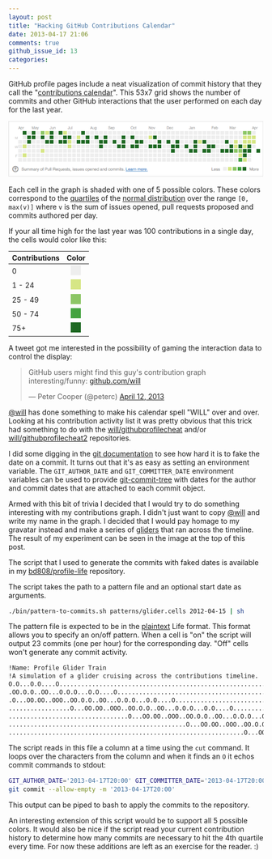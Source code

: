 ```yaml
---
layout: post
title: "Hacking GitHub Contributions Calendar"
date: 2013-04-17 21:06
comments: true
github_issue_id: 13
categories: 
---
```


GitHub profile pages include a neat visualization of commit history that they
call the "[contributions calendar][]". This 53x7 grid shows the number of
commits and other GitHub interactions that the user performed on each day for
the last year.

![Example graph](/images/blog/timeline.png)

Each cell in the graph is shaded with one of 5 possible colors. These colors
correspond to the [quartiles][] of the [normal distribution][] over the range
`[0, max(v)]` where `v` is the sum of issues opened, pull requests proposed and commits authored per day.

If your all time high for the last year was 100 contributions in a single day,
the cells would color like this:

| Contributions   | Color                                             |
| :-------------- | :-----------------------------------------------: |
| 0               | ![gray](/images/blog/eeeeee.png "#eeeeee")        |
| 1  - 24         | ![pale green](/images/blog/d6e685.png "#d6e685")  |
| 25 - 49         | ![light green](/images/blog/8cc665.png "#8cc665") |
| 50 - 74         | ![green](/images/blog/44a340.png "#44a340")       |
| 75+             | ![dark green](/images/blog/1e6823.png "#1e6823")  |


A tweet got me interested in the possibility of gaming the interaction data to
control the display:

<blockquote class="twitter-tweet"><p>GitHub users might find this guy's contribution graph interesting/funny: <a href="https://t.co/xOFjLbqUK2" title="https://github.com/will">github.com/will</a></p>&mdash; Peter Cooper (@peterc) <a href="https://twitter.com/peterc/status/322636613018607617">April 12, 2013</a></blockquote><script async src="//platform.twitter.com/widgets.js" charset="utf-8"></script>

[@will][] has done something to make his calendar spell "WILL" over and over.
Looking at his contribution activity list it was pretty obvious that this
trick had something to do with the [will/githubprofilecheat][] and/or
[will/githubprofilecheat2][] repositories.

I did some digging in the [git documentation][] to see how hard it is to fake
the date on a commit. It turns out that it's as easy as setting an environment
variable. The `GIT_AUTHOR_DATE` and `GIT_COMMITTER_DATE` environment variables
can be used to provide [git-commit-tree][] with dates for the author and
commit dates that are attached to each commit object.

Armed with this bit of trivia I decided that I would try to do something
interesting with my contributions graph. I didn't just want to copy [@will][]
and write my name in the graph. I decided that I would pay homage to my
gravatar instead and make a series of [gliders][] that ran across the
timeline. The result of my experiment can be seen in the image at the top of
this post.

The script that I used to generate the commits with faked dates is available
in my [bd808/profile-life][] repository.

The script takes the path to a pattern file and an optional start date as
arguments.

``` sh
./bin/pattern-to-commits.sh patterns/glider.cells 2012-04-15 | sh
```

The pattern file is expected to be in the [plaintext][] Life format. This
format allows you to specify an on/off pattern. When a cell is "on" the script
will output 23 commits (one per hour) for the corresponding day. "Off" cells
won't generate any commit activity.

``` text
!Name: Profile Glider Train
!A simulation of a glider cruising across the contributions timeline.
O.O...O.O....O..................................................................
.OO.O.O..OO...O.O.O...O.O....O..................................................
.O...OO.OO..OOO..OO.O.O..OO...O.O.O...O.O....O..................................
.................O...OO.OO..OOO..OO.O.O..OO...O.O.O...O.O....O..................
.................................O...OO.OO..OOO..OO.O.O..OO...O.O.O...O.O....O..
.................................................O...OO.OO..OOO..OO.O.O..OO...O.
.................................................................O...OO.OO..OOO.
```

The script reads in this file a column at a time using the `cut` command. It
loops over the characters from the column and when it finds an `O` it echos
commit commands to stdout:

``` sh
GIT_AUTHOR_DATE='2013-04-17T20:00' GIT_COMMITTER_DATE='2013-04-17T20:00' \
git commit --allow-empty -m '2013-04-17T20:00'
```

This output can be piped to bash to apply the commits to the repository.

An interesting extension of this script would be to support all 5 possible
colors. It would also be nice if the script read your current contribution
history to determine how many commits are necessary to hit the 4th quartile
every time. For now these additions are left as an exercise for the reader. :)

[contributions calendar]: https://help.github.com/articles/viewing-contributions#contributions-calendar
[quartiles]: https://en.wikipedia.org/wiki/Quartile
[normal distribution]: https://en.wikipedia.org/wiki/Normal_distribution
[@will]: https://github.com/will
[will/githubprofilecheat]: https://github.com/will/githubprofilecheat
[will/githubprofilecheat2]: https://github.com/will/githubprofilecheat2
[git documentation]: http://git-scm.com/docs
[git-commit-tree]: http://git-scm.com/docs/git-commit-tree#_commit_information
[gliders]: https://en.wikipedia.org/wiki/Glider_%28Conway%27s_Life%29
[plaintext]: http://www.conwaylife.com/wiki/Plaintext
[bd808/profile-life]: https://github.com/bd808/profile-life
